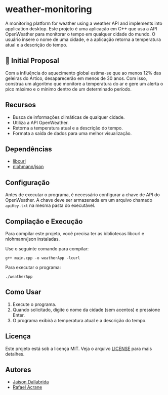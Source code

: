# weather-monitoring

A monitoring platform for weather using a weather API and implements into application desktop.
Este projeto é uma aplicação em C++ que usa a API OpenWeather para monitorar o tempo em qualquer cidade do mundo. O usuário insere o nome de uma cidade, e a aplicação retorna a temperatura atual e a descrição do tempo.

## 🚀 Initial Proposal

Com a influência do aquecimento global estima-se que ao menos 12% das geleiras do Ártico, desaparecerão em menos de 30 anos.
Com isso, construa um algoritmo que monitore a temperatura do ar e gere um alerta o pico máximo e o mínimo dentro de um determinado período.

## Recursos
- Busca de informações climáticas de qualquer cidade.
- Utiliza a API OpenWeather.
- Retorna a temperatura atual e a descrição do tempo.
- Formata a saída de dados para uma melhor visualização.

## Dependências
- [libcurl](https://curl.se/libcurl/)
- [nlohmann/json](https://github.com/nlohmann/json)
 
## Configuração
Antes de executar o programa, é necessário configurar a chave de API do OpenWeather. A chave deve ser armazenada em um arquivo chamado `apiKey.txt` na mesma pasta do executável.

## Compilação e Execução
Para compilar este projeto, você precisa ter as bibliotecas libcurl e nlohmann/json instaladas. 

Use o seguinte comando para compilar:
```
g++ main.cpp -o weatherApp -lcurl
```

Para executar o programa:
```
./weatherApp
```

## Como Usar
1. Execute o programa.
2. Quando solicitado, digite o nome da cidade (sem acentos) e pressione Enter.
3. O programa exibirá a temperatura atual e a descrição do tempo.

## Licença
Este projeto está sob a licença MIT. Veja o arquivo [LICENSE](LICENSE) para mais detalhes.

## Autores
- [Jaison Dallabrida](https://github.com/JaisonDalls)
- [Rafael Acrane](https://github.com/acranerafael)

